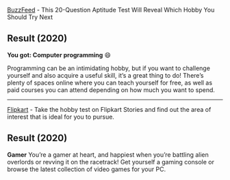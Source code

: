 [BuzzFeed](https://www.buzzfeed.com/jasminnahar/this-aptitude-test-will-reveal-which) - This 20-Question Aptitude Test Will Reveal Which Hobby You Should Try Next

## Result (2020)

**You got: Computer programming** :smile:

Programming can be an intimidating hobby, but if you want to challenge yourself and also acquire a useful skill, it’s a great thing to do! There’s plenty of spaces online where you can teach yourself for free, as well as paid courses you can attend depending on how much you want to spend.

---

[Flipkart](https://stories.flipkart.com/ultimate-hobby-test/) - Take the hobby test on Flipkart Stories and find out the area of interest that is ideal for you to pursue.

## Result (2020)

**Gamer** 
You’re a gamer at heart, and happiest when you’re battling alien overlords or revving it on the racetrack! Get yourself a gaming console or browse the latest collection of video games for your PC.
